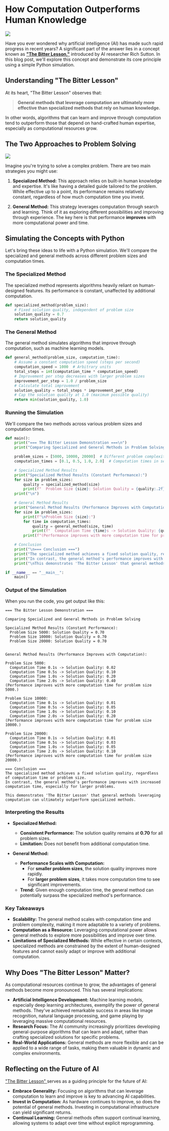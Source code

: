 # How Computation Outperforms Human Knowledge

![](https://ginimachine.com/wp-content/uploads/2021/09/Computer-Vs-Human-Which-One-is-Best-for-Risk-Managementpng.png)

Have you ever wondered why artificial intelligence (AI) has made such rapid progress in recent years? A significant part of the answer lies in a concept known as **["The Bitter Lesson,"](http://www.incompleteideas.net/IncIdeas/BitterLesson.html)** introduced by AI researcher Rich Sutton. In this blog post, we'll explore this concept and demonstrate its core principle using a simple Python simulation.

## Understanding "The Bitter Lesson"

At its heart, "The Bitter Lesson" observes that:

> **General methods that leverage computation are ultimately more effective than specialized methods that rely on human knowledge.**

In other words, algorithms that can learn and improve through computation tend to outperform those that depend on hand-crafted human expertise, especially as computational resources grow.

## The Two Approaches to Problem Solving
![](https://i.ytimg.com/vi/MPWtR--nU0k/sddefault.jpg)

Imagine you're trying to solve a complex problem. There are two main strategies you might use:

1. **Specialized Method:** This approach relies on built-in human knowledge and expertise. It's like having a detailed guide tailored to the problem. While effective up to a point, its performance remains relatively constant, regardless of how much computation time you invest.

2. **General Method:** This strategy leverages computation through search and learning. Think of it as exploring different possibilities and improving through experience. The key here is that performance **improves** with more computational power and time.

## Simulating the Concepts with Python

Let's bring these ideas to life with a Python simulation. We'll compare the specialized and general methods across different problem sizes and computation times.

### The Specialized Method

The specialized method represents algorithms heavily reliant on human-designed features. Its performance is constant, unaffected by additional computation.

```python
def specialized_method(problem_size):
    # Fixed solution quality, independent of problem size
    solution_quality = 0.7
    return solution_quality
```

### The General Method

The general method simulates algorithms that improve through computation, such as machine learning models.

```python
def general_method(problem_size, computation_time):
    # Assume a constant computation speed (steps per second)
    computation_speed = 1000  # Arbitrary units
    total_steps = int(computation_time * computation_speed)
    # Improvement per step decreases with larger problem sizes
    improvement_per_step = 1.0 / problem_size
    # Calculate total improvement
    solution_quality = total_steps * improvement_per_step
    # Cap the solution quality at 1.0 (maximum possible quality)
    return min(solution_quality, 1.0)
```

### Running the Simulation

We'll compare the two methods across various problem sizes and computation times.

```python
def main():
    print("=== The Bitter Lesson Demonstration ===\n")
    print("Comparing Specialized and General Methods in Problem Solving\n")

    problem_sizes = [5000, 10000, 20000]  # Different problem complexities
    computation_times = [0.1, 0.5, 1.0, 2.0]  # Computation times in seconds

    # Specialized Method Results
    print("Specialized Method Results (Constant Performance):")
    for size in problem_sizes:
        quality = specialized_method(size)
        print(f"  Problem Size {size}: Solution Quality = {quality:.2f}")
    print("\n")

    # General Method Results
    print("General Method Results (Performance Improves with Computation):")
    for size in problem_sizes:
        print(f"\nProblem Size {size}:")
        for time in computation_times:
            quality = general_method(size, time)
            print(f"  Computation Time {time}s -> Solution Quality: {quality:.2f}")
        print(f"(Performance improves with more computation time for problem size {size}.)")

    # Conclusion
    print("\n=== Conclusion ===")
    print("The specialized method achieves a fixed solution quality, regardless of computation time or problem size.")
    print("In contrast, the general method's performance improves with increased computation time, especially for larger problems.")
    print("\nThis demonstrates 'The Bitter Lesson' that general methods leveraging computation can ultimately outperform specialized methods.\n")

if __name__ == "__main__":
    main()
```

### Output of the Simulation

When you run the code, you get output like this:

```
=== The Bitter Lesson Demonstration ===

Comparing Specialized and General Methods in Problem Solving

Specialized Method Results (Constant Performance):
  Problem Size 5000: Solution Quality = 0.70
  Problem Size 10000: Solution Quality = 0.70
  Problem Size 20000: Solution Quality = 0.70


General Method Results (Performance Improves with Computation):

Problem Size 5000:
  Computation Time 0.1s -> Solution Quality: 0.02
  Computation Time 0.5s -> Solution Quality: 0.10
  Computation Time 1.0s -> Solution Quality: 0.20
  Computation Time 2.0s -> Solution Quality: 0.40
(Performance improves with more computation time for problem size 5000.)

Problem Size 10000:
  Computation Time 0.1s -> Solution Quality: 0.01
  Computation Time 0.5s -> Solution Quality: 0.05
  Computation Time 1.0s -> Solution Quality: 0.10
  Computation Time 2.0s -> Solution Quality: 0.20
(Performance improves with more computation time for problem size 10000.)

Problem Size 20000:
  Computation Time 0.1s -> Solution Quality: 0.01
  Computation Time 0.5s -> Solution Quality: 0.03
  Computation Time 1.0s -> Solution Quality: 0.05
  Computation Time 2.0s -> Solution Quality: 0.10
(Performance improves with more computation time for problem size 20000.)

=== Conclusion ===
The specialized method achieves a fixed solution quality, regardless of computation time or problem size.
In contrast, the general method's performance improves with increased computation time, especially for larger problems.

This demonstrates 'The Bitter Lesson' that general methods leveraging computation can ultimately outperform specialized methods.
```

### Interpreting the Results

- **Specialized Method:**
  - **Consistent Performance:** The solution quality remains at **0.70** for all problem sizes.
  - **Limitation:** Does not benefit from additional computation time.

- **General Method:**
  - **Performance Scales with Computation:**
    - For **smaller problem sizes**, the solution quality improves more rapidly.
    - For **larger problem sizes**, it takes more computation time to see significant improvements.
  - **Trend:** Given enough computation time, the general method can potentially surpass the specialized method's performance.

### Key Takeaways

- **Scalability:** The general method scales with computation time and problem complexity, making it more adaptable to a variety of problems.
- **Computation as a Resource:** Leveraging computational power allows general methods to explore more possibilities and improve over time.
- **Limitations of Specialized Methods:** While effective in certain contexts, specialized methods are constrained by the extent of human-designed features and cannot easily adapt or improve with additional computation.

## Why Does "The Bitter Lesson" Matter?

As computational resources continue to grow, the advantages of general methods become more pronounced. This has several implications:

- **Artificial Intelligence Development:** Machine learning models, especially deep learning architectures, exemplify the power of general methods. They've achieved remarkable success in areas like image recognition, natural language processing, and game playing by leveraging massive computational resources.
- **Research Focus:** The AI community increasingly prioritizes developing general-purpose algorithms that can learn and adapt, rather than crafting specialized solutions for specific problems.
- **Real-World Applications:** General methods are more flexible and can be applied to a wide range of tasks, making them valuable in dynamic and complex environments.

## Reflecting on the Future of AI

["The Bitter Lesson" ](http://www.incompleteideas.net/IncIdeas/BitterLesson.html)serves as a guiding principle for the future of AI:

- **Embrace Generality:** Focusing on algorithms that can leverage computation to learn and improve is key to advancing AI capabilities.
- **Invest in Computation:** As hardware continues to improve, so does the potential of general methods. Investing in computational infrastructure can yield significant returns.
- **Continual Learning:** General methods often support continual learning, allowing systems to adapt over time without explicit reprogramming.
